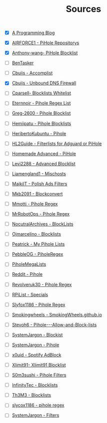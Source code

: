 <br>

<h1 align="center">Sources</h1>

<br>

- [x] [A Programming Blog](https://surajdeshpande.wordpress.com/2021/01/23/pihole-adlist-and-regex-blacklist/)

- [x] [AIRFORCE1 - PiHole Repositorys](https://github.com/AlRFORCE1/PiHoleRepositorys)

- [x] [Anthony-wang- PiHole Blocklist](https://github.com/anthony-wang/PiHoleBlocklist)

- [ ] [BenTasker](https://www.bentasker.co.uk/posts/documentation/general/refreshing-piholes-regex-block-list-from-external-sources.html)

- [ ] [Cbuijs - Accomplist](https://github.com/cbuijs/accomplist)

- [x] [Cbuijs - Unbound DNS Firewall](https://github.com/cbuijs/unbound-dns-firewall)

- [ ] [Cparsell- Blocklists Whitelist](https://github.com/cparsell/Blocklists-Whitelists)

- [ ] [Eternnoir - Pihole Regex List](https://github.com/eternnoir/pihole-regex.list)

- [ ] [Greg-2600 - Pihole Blocklist](https://github.com/Greg-2600/pihole_block_list)

- [ ] [Hemiipatu - Pihole Blocklists](https://github.com/hemiipatu/PiHoleBlocklists)

- [ ] [HeribertoKubuntu - Pihole](https://github.com/HeribertoKubuntu/pihole)

- [ ] [HL2Guide - Filterlists for Adguard or PiHole](https://github.com/hl2guide/Filterlist-for-AdGuard-or-PiHole)

- [ ] [Homemade Advanced - PiHole](https://codeberg.org/HomemadeAdvanced/PiHole)

- [ ] [Levi2288 - Advanced Blocklist](https://github.com/Levi2288/AdvancedBlockList)

- [ ] [Liamengland1 - Mischosts](https://github.com/liamengland1/mischosts)

- [ ] [MajkiIT - Polish Ads Filters](https://github.com/MajkiIT/polish-ads-filter)

- [ ] [Mkb2091 - Blockconvert](https://github.com/mkb2091/blockconvert)

- [ ] [Mmotti - Pihole Regex](https://github.com/mmotti/pihole-regex)

- [ ] [MrRobotOps - Pihole Regex](https://github.com/Mr-Robot-ops/pihole-regex)

- [ ] [NocutralArchives - BlockLists](https://github.com/nocturnalarchives/BlockLists)

- [ ] [Ojmarcelino - Blocklists](https://github.imc.re/ojmarcelino/blocklists)

- [ ] [Peatrick - My Pihole Lists](https://github.com/peatrick/my-pihole-lists)

- [ ] [PebbleOG - PiholeRegex](https://github.com/PebbleOG/pihole-regex)

- [ ] [PiholeMegaLists](https://gitlab.com/nezu81/pihole-mega-lists)

- [ ] [Reddit - Pihole](https://www.reddit.com/r/pihole/comments/awvk13/can_anyone_recommend_some_good_regex_filters/)

- [ ] [Revolveruk30 - Pihole Regex](https://github.com/revolveruk30/pihole-regex)

- [ ] [RPiList - Specials](https://github.com/RPiList/specials)

- [ ] [Slyfox1186 - Pihole Regex](https://github.com/slyfox1186/pihole-regex)

- [ ] [Smokingwheels - SmokingWheels.github.io](https://github.com/smokingwheels/smokingwheels.github.io)

- [ ] [Stevoh6 - Pihole---Allow-and-Block-lists](https://github.com/stevoh6/Pihole---Allow-and-Block-lists)

- [ ] [SystemJargon - Blockist](https://github.com/SystemJargon/blocklists)

- [ ] [SystemJargon - Pihole](https://github.com/SystemJargon/pi-hole)

- [ ] [x0uid - Spotify AdBlock](https://github.com/x0uid/SpotifyAdBlock)

- [ ] [Xlimit91- Xlimit91 Blocklist](https://github.com/xlimit91/xlimit91-block-list)

- [ ] [S0m3sushi - Pihole Filters](https://github.com/s0m3sushi/pihole-filters)

- [ ] [InfinityTec - Blocklists](https://github.com/infinitytec/blocklists)
      
- [ ] [Th3M3 - Blocklists](https://github.com/Th3M3/blocklists)

- [ ] [slycox1186 - pihole regex](https://github.com/slyfox1186/pihole-regex)

- [ ] [SystemJargon - Filters](https://github.com/SystemJargon/filters)
